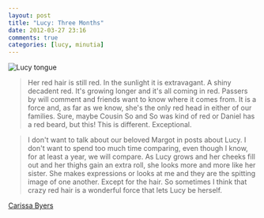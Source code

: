```yaml
---
layout: post
title: "Lucy: Three Months"
date: 2012-03-27 23:16
comments: true
categories: [lucy, minutia]
---
```


![Lucy tongue](http://farm7.staticflickr.com/6096/7022882085_035d73d0e6_z.jpg)

> Her red hair is still red. In the sunlight it is extravagant. A shiny decadent red. It's growing longer and it's all coming in red. Passers by will comment and friends want to know where it comes from. It is a force and, as far as we know, she's the only red head in either of our families. Sure, maybe Cousin So and So was kind of red or Daniel has a red beard, but this! This is different. Exceptional.

> I don't want to talk about our beloved Margot in posts about Lucy. I don't want to spend too much time comparing, even though I know, for at least a year, we will compare. As Lucy grows and her cheeks fill out and her thighs gain an extra roll, she looks more and more like her sister.  She makes expressions or looks at me and they are the spitting image of one another. Except for the hair. So sometimes I think that crazy red hair is a wonderful force that lets Lucy be herself.

[Carissa Byers](http://carissabyers.blogspot.com/2012/03/lucy-three-months.html)